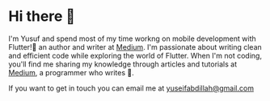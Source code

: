 # Hi there 👋

I'm Yusuf and spend most of my time workng on mobile development with Flutter!🎉 an author and writer at [Medium](https://medium.com/@yuseifabdillah). I'm passionate about writing clean and efficient code while exploring the world of Flutter. When I'm not coding, you'll find me sharing my knowledge through articles and tutorials at [Medium](https://medium.com/@yuseifabdillah), a programmer who writes 🦾.

If you want to get in touch you can email me at yuseifabdillah@gmail.com





